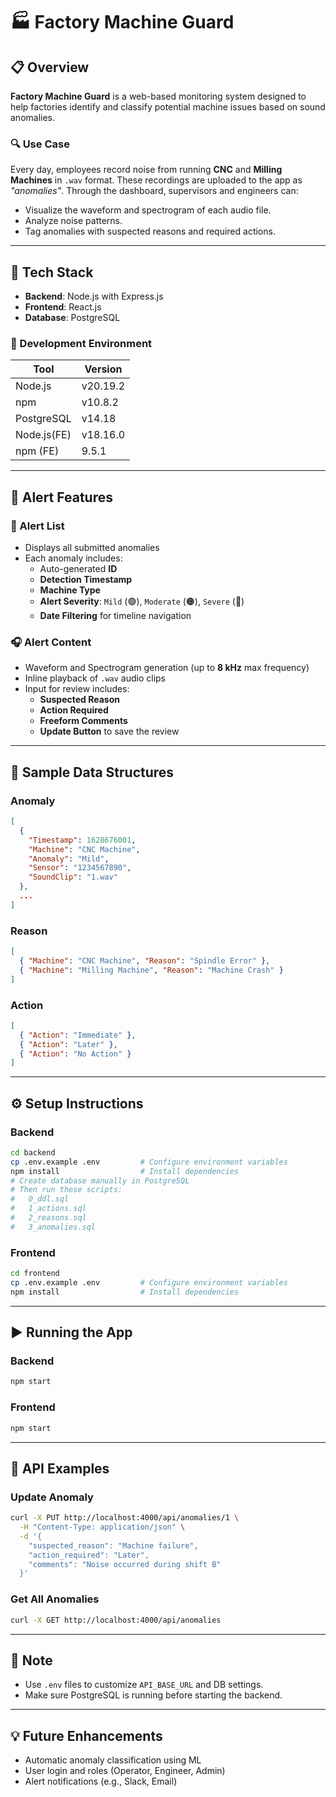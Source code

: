 # 🏭 Factory Machine Guard

## 📋 Overview

**Factory Machine Guard** is a web-based monitoring system designed to help factories identify and classify potential machine issues based on sound anomalies.

### 🔍 Use Case
Every day, employees record noise from running **CNC** and **Milling Machines** in `.wav` format. These recordings are uploaded to the app as *"anomalies"*. Through the dashboard, supervisors and engineers can:
- Visualize the waveform and spectrogram of each audio file.
- Analyze noise patterns.
- Tag anomalies with suspected reasons and required actions.

---

## 🧰 Tech Stack

- **Backend**: Node.js with Express.js
- **Frontend**: React.js
- **Database**: PostgreSQL

### 🧪 Development Environment

| Tool       | Version        |
|------------|----------------|
| Node.js    | v20.19.2       |
| npm        | v10.8.2        |
| PostgreSQL | v14.18         |
| Node.js(FE)| v18.16.0       |
| npm (FE)   | 9.5.1          |

---

## 🚨 Alert Features

### 📄 Alert List

- Displays all submitted anomalies
- Each anomaly includes:
  - Auto-generated **ID**
  - **Detection Timestamp**
  - **Machine Type**
  - **Alert Severity**: `Mild` (🟢), `Moderate` (🟠), `Severe` (🔴)
  - **Date Filtering** for timeline navigation

### 🎧 Alert Content

- Waveform and Spectrogram generation (up to **8 kHz** max frequency)
- Inline playback of `.wav` audio clips
- Input for review includes:
  - **Suspected Reason**
  - **Action Required**
  - **Freeform Comments**
  - **Update Button** to save the review

---

## 🧾 Sample Data Structures

### Anomaly

```json
[
  {
    "Timestamp": 1628676001,
    "Machine": "CNC Machine",
    "Anomaly": "Mild",
    "Sensor": "1234567890",
    "SoundClip": "1.wav"
  },
  ...
]
```

### Reason

```json
[
  { "Machine": "CNC Machine", "Reason": "Spindle Error" },
  { "Machine": "Milling Machine", "Reason": "Machine Crash" }
]
```

### Action

```json
[
  { "Action": "Immediate" },
  { "Action": "Later" },
  { "Action": "No Action" }
]
```

---

## ⚙️ Setup Instructions

### Backend

```bash
cd backend
cp .env.example .env         # Configure environment variables
npm install                  # Install dependencies
# Create database manually in PostgreSQL
# Then run these scripts:
#   0_ddl.sql
#   1_actions.sql
#   2_reasons.sql
#   3_anomalies.sql
```

### Frontend

```bash
cd frontend
cp .env.example .env         # Configure environment variables
npm install                  # Install dependencies
```

---

## ▶️ Running the App

### Backend

```bash
npm start
```

### Frontend

```bash
npm start
```

---

## 🧪 API Examples

### Update Anomaly

```bash
curl -X PUT http://localhost:4000/api/anomalies/1 \
  -H "Content-Type: application/json" \
  -d '{
    "suspected_reason": "Machine failure",
    "action_required": "Later",
    "comments": "Noise occurred during shift B"
  }'
```

### Get All Anomalies

```bash
curl -X GET http://localhost:4000/api/anomalies
```

---

## 📌 Note

- Use `.env` files to customize `API_BASE_URL` and DB settings.
- Make sure PostgreSQL is running before starting the backend.

---

## 💡 Future Enhancements

- Automatic anomaly classification using ML
- User login and roles (Operator, Engineer, Admin)
- Alert notifications (e.g., Slack, Email)
